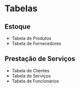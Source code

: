 # Tabelas
## Estoque
  - Tabela de Produtos
  - Tabela de Fornecedores
## Prestação de Serviços
  - Tabela de Clientes
  - Tabela de Serviços
  - Tabela de Funcionários
